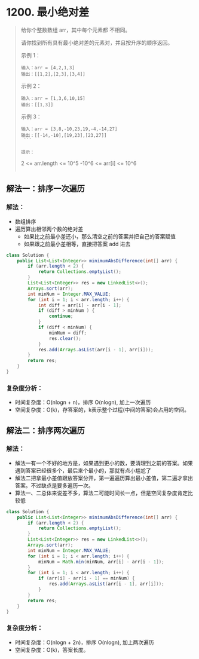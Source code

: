 # 1200. 最小绝对差
> 给你个整数数组 arr，其中每个元素都 不相同。
> 
> 请你找到所有具有最小绝对差的元素对，并且按升序的顺序返回。
> 
> 示例 1：
> ```
> 输入：arr = [4,2,1,3]
> 输出：[[1,2],[2,3],[3,4]]
> ```
> 示例 2：
> ```
> 输入：arr = [1,3,6,10,15]
> 输出：[[1,3]]
> ```
> 示例 3：
> ```
> 输入：arr = [3,8,-10,23,19,-4,-14,27]
> 输出：[[-14,-10],[19,23],[23,27]]
>  ```
> 
> 提示：
> ```
> 2 <= arr.length <= 10^5
> -10^6 <= arr[i] <= 10^6
> ```

## 解法一：排序一次遍历
### 解法：
- 数组排序
- 遍历算出相邻两个数的绝对差
    - 如果比之前最小差还小，那么清空之前的答案并把自己的答案赋值
    - 如果跟之前最小差相等，直接把答案 add 进去

``` java
class Solution {
    public List<List<Integer>> minimumAbsDifference(int[] arr) {
        if (arr.length < 2) {
            return Collections.emptyList();
        }
        List<List<Integer>> res = new LinkedList<>();
        Arrays.sort(arr);
        int minNum = Integer.MAX_VALUE;
        for (int i = 1; i < arr.length; i++) {
            int diff = arr[i] - arr[i - 1];
            if (diff > minNum ) {
                continue;
            }
            if (diff < minNum) {
                minNum = diff;
                res.clear();
            }
            res.add(Arrays.asList(arr[i - 1], arr[i]));
        }
        return res;
    }
}
```

### 复杂度分析：
- 时间复杂度：O(nlogn + n)，排序 O(nlogn), 加上一次遍历
- 空间复杂度：O(k)，存答案的，k表示整个过程(中间的答案)会占用的空间。

## 解法二：排序两次遍历

### 解法：

- 解法一有一个不好的地方是，如果遇到更小的数，要清理到之前的答案。如果遇到答案已经很多个，最后来个最小的，那就有点小尴尬了
- 解法二把拿最小差值跟放答案分开，第一遍遍历算出最小差值，第二遍才拿出答案。不过缺点是要多遍历一次。
- 算法一、二总体来说差不多，算法二可能时间长一点，但是空间复杂度肯定比较低

``` java
class Solution {
    public List<List<Integer>> minimumAbsDifference(int[] arr) {
        if (arr.length < 2) {
            return Collections.emptyList();
        }
        List<List<Integer>> res = new LinkedList<>();
        Arrays.sort(arr);
        int minNum = Integer.MAX_VALUE;
        for (int i = 1; i < arr.length; i++) {
            minNum = Math.min(minNum, arr[i] - arr[i - 1]);
        }
        for (int i = 1; i < arr.length; i++) {
            if (arr[i] - arr[i - 1] == minNum) {
                res.add(Arrays.asList(arr[i - 1], arr[i]));
            }
        }
        return res;
    }
}
```
### 复杂度分析：
- 时间复杂度：O(nlogn + 2n)，排序 O(nlogn), 加上两次遍历
- 空间复杂度：O(k)，答案长度。
